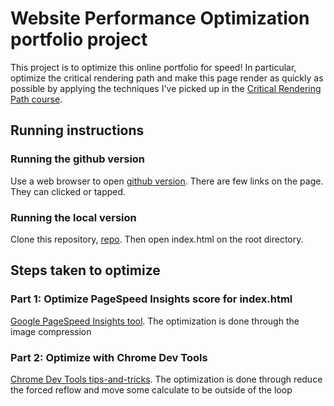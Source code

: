 # Website Performance Optimization portfolio project

This project is to optimize this online portfolio for speed! In particular, optimize the critical rendering path and make this page render as quickly as possible by applying the techniques I've picked up in the [Critical Rendering Path course](https://www.udacity.com/course/ud884).

## Running instructions

### Running the github version
Use a web browser to open [github version](https://cmatthey.github.io/).
There are few links on the page. They can clicked or tapped.

### Running the local version
Clone this repository, [repo](https://cmatthey.github.io/cmatthey.github.io). Then open index.html on the root directory.

## Steps taken to optimize

### Part 1: Optimize PageSpeed Insights score for index.html
[Google PageSpeed Insights tool](https://developers.google.com/speed/pagespeed/insights/).
The optimization is done through the image compression

### Part 2: Optimize with Chrome Dev Tools
[Chrome Dev Tools tips-and-tricks](https://developer.chrome.com/devtools/docs/tips-and-tricks).
The optimization is done through reduce the forced reflow and move some calculate to be outside of the loop
